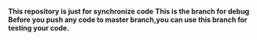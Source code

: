 **This repository is just for synchronize code**
**This is the branch for debug**
**Before you push any code to master branch,you can use this branch for testing your code.**
